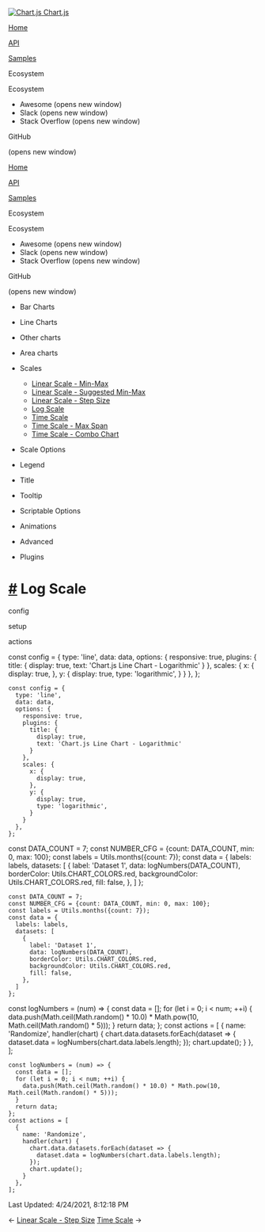 <a href="/docs/3.2.0/" class="home-link router-link-active"><img src="/docs/3.2.0/favicon.ico" alt="Chart.js" class="logo" /> <span class="site-name can-hide">Chart.js</span></a>

<a href="/docs/3.2.0/" class="nav-link">Home</a>

<a href="/docs/3.2.0/api/" class="nav-link">API</a>

<a href="/docs/3.2.0/samples/" class="nav-link router-link-active">Samples</a>

<span class="title">Ecosystem</span> <span class="arrow down"></span>

<span class="title">Ecosystem</span> <span class="arrow right"></span>

-   Awesome
    <span class="sr-only">(opens new window)</span>
-   Slack
    <span class="sr-only">(opens new window)</span>
-   Stack Overflow
    <span class="sr-only">(opens new window)</span>

GitHub

<span class="sr-only">(opens new window)</span>

<a href="/docs/3.2.0/" class="nav-link">Home</a>

<a href="/docs/3.2.0/api/" class="nav-link">API</a>

<a href="/docs/3.2.0/samples/" class="nav-link router-link-active">Samples</a>

<span class="title">Ecosystem</span> <span class="arrow down"></span>

<span class="title">Ecosystem</span> <span class="arrow right"></span>

-   Awesome
    <span class="sr-only">(opens new window)</span>
-   Slack
    <span class="sr-only">(opens new window)</span>
-   Stack Overflow
    <span class="sr-only">(opens new window)</span>

GitHub

<span class="sr-only">(opens new window)</span>

-   Bar Charts <span class="arrow right"></span>

-   Line Charts <span class="arrow right"></span>

-   Other charts <span class="arrow right"></span>

-   Area charts <span class="arrow right"></span>

-   Scales <span class="arrow down"></span>

    -   <a href="/docs/3.2.0/samples/scales/linear-min-max.html" class="sidebar-link">Linear Scale - Min-Max</a>
    -   <a href="/docs/3.2.0/samples/scales/linear-min-max-suggested.html" class="sidebar-link">Linear Scale - Suggested Min-Max</a>
    -   <a href="/docs/3.2.0/samples/scales/linear-step-size.html" class="sidebar-link">Linear Scale - Step Size</a>
    -   <a href="/docs/3.2.0/samples/scales/log.html" class="active sidebar-link">Log Scale</a>
    -   <a href="/docs/3.2.0/samples/scales/time-line.html" class="sidebar-link">Time Scale</a>
    -   <a href="/docs/3.2.0/samples/scales/time-max-span.html" class="sidebar-link">Time Scale - Max Span</a>
    -   <a href="/docs/3.2.0/samples/scales/time-combo.html" class="sidebar-link">Time Scale - Combo Chart</a>

-   Scale Options <span class="arrow right"></span>

-   Legend <span class="arrow right"></span>

-   Title <span class="arrow right"></span>

-   Tooltip <span class="arrow right"></span>

-   Scriptable Options <span class="arrow right"></span>

-   Animations <span class="arrow right"></span>

-   Advanced <span class="arrow right"></span>

-   Plugins <span class="arrow right"></span>

<a href="#log-scale" class="header-anchor">#</a> Log Scale
==========================================================

config

setup

actions

<a href="https://github.com/chartjs/Chart.js/blob/master/docs/samples/scales/log.md" class="code-editor-tool fab fa-github fa-lg" title="View on GitHub"></a>

const config = { type: 'line', data: data, options: { responsive: true, plugins: { title: { display: true, text: 'Chart.js Line Chart - Logarithmic' } }, scales: { x: { display: true, }, y: { display: true, type: 'logarithmic', } } }, };

    const config = {
      type: 'line',
      data: data,
      options: {
        responsive: true,
        plugins: {
          title: {
            display: true,
            text: 'Chart.js Line Chart - Logarithmic'
          }
        },
        scales: {
          x: {
            display: true,
          },
          y: {
            display: true,
            type: 'logarithmic',
          }
        }
      },
    };

const DATA\_COUNT = 7; const NUMBER\_CFG = {count: DATA\_COUNT, min: 0, max: 100}; const labels = Utils.months({count: 7}); const data = { labels: labels, datasets: \[ { label: 'Dataset 1', data: logNumbers(DATA\_COUNT), borderColor: Utils.CHART\_COLORS.red, backgroundColor: Utils.CHART\_COLORS.red, fill: false, }, \] };

    const DATA_COUNT = 7;
    const NUMBER_CFG = {count: DATA_COUNT, min: 0, max: 100};
    const labels = Utils.months({count: 7});
    const data = {
      labels: labels,
      datasets: [
        {
          label: 'Dataset 1',
          data: logNumbers(DATA_COUNT),
          borderColor: Utils.CHART_COLORS.red,
          backgroundColor: Utils.CHART_COLORS.red,
          fill: false,
        },
      ]
    };

const logNumbers = (num) =&gt; { const data = \[\]; for (let i = 0; i &lt; num; ++i) { data.push(Math.ceil(Math.random() \* 10.0) \* Math.pow(10, Math.ceil(Math.random() \* 5))); } return data; }; const actions = \[ { name: 'Randomize', handler(chart) { chart.data.datasets.forEach(dataset =&gt; { dataset.data = logNumbers(chart.data.labels.length); }); chart.update(); } }, \];

    const logNumbers = (num) => {
      const data = [];
      for (let i = 0; i < num; ++i) {
        data.push(Math.ceil(Math.random() * 10.0) * Math.pow(10, Math.ceil(Math.random() * 5)));
      }
      return data;
    };
    const actions = [
      {
        name: 'Randomize',
        handler(chart) {
          chart.data.datasets.forEach(dataset => {
            dataset.data = logNumbers(chart.data.labels.length);
          });
          chart.update();
        }
      },
    ];

<span class="prefix">Last Updated:</span> <span class="time">4/24/2021, 8:12:18 PM</span>

<span class="prev"> ← <a href="/docs/3.2.0/samples/scales/linear-step-size.html" class="prev">Linear Scale - Step Size</a> </span> <span class="next"> [Time Scale](/docs/3.2.0/samples/scales/time-line.html) → </span>
